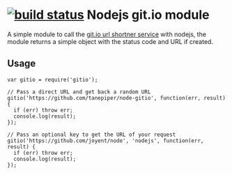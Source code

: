 [![build status](https://secure.travis-ci.org/tanepiper/node-gitio.png)](http://travis-ci.org/tanepiper/node-gitio)
Nodejs git.io module
====================

A simple module to call the [git.io url shortner service](https://github.com/blog/985-git-io-github-url-shortener) with
nodejs, the module returns a simple object with the status code and URL if created.

Usage
-----

    var gitio = require('gitio');

    // Pass a direct URL and get back a random URL
    gitio('https://github.com/tanepiper/node-gitio', function(err, result) {
      if (err) throw err;
      console.log(result);
    });

    // Pass an optional key to get the URL of your request
    gitio('https://github.com/joyent/node', 'nodejs', function(err, result) {
      if (err) throw err;
      console.log(result);
    });
